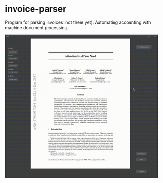# invoice-parser

Program for parsing invoices (not there yet).
Automating accounting with machine document processing.

![](https://github.com/gaspreth/invoice-parser/blob/master/PDF-marker.gif)
